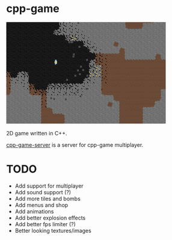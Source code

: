 # cpp-game

![](Images/game.png)

2D game written in C++.

[cpp-game-server](https://github.com/elgis/cpp-game-server) is a server for cpp-game multiplayer.

# TODO

* Add support for multiplayer
* Add sound support (?)
* Add more tiles and bombs
* Add menus and shop
* Add animations
* Add better explosion effects
* Add better fps limiter (?)
* Better looking textures/images
